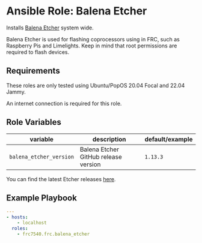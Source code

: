 # Ansible Role: Balena Etcher

Installs [Balena Etcher] system wide.

Balena Etcher is used for flashing coprocessors using in FRC, such as Raspberry
Pis and Limelights. Keep in mind that root permissions are required to flash
devices.

[balena etcher]: https://www.balena.io/etcher/

## Requirements

These roles are only tested using Ubuntu/PopOS 20.04 Focal and 22.04 Jammy.

An internet connection is required for this role.

## Role Variables

| variable                | description                          | default/example |
| ----------------------- | ------------------------------------ | --------------- |
| `balena_etcher_version` | Balena Etcher GitHub release version | `1.13.3`        |

You can find the latest Etcher releases
[here](https://github.com/balena-io/etcher/releases).

## Example Playbook

```yaml
---
- hosts:
    - localhost
  roles:
    - frc7540.frc.balena_etcher
```
